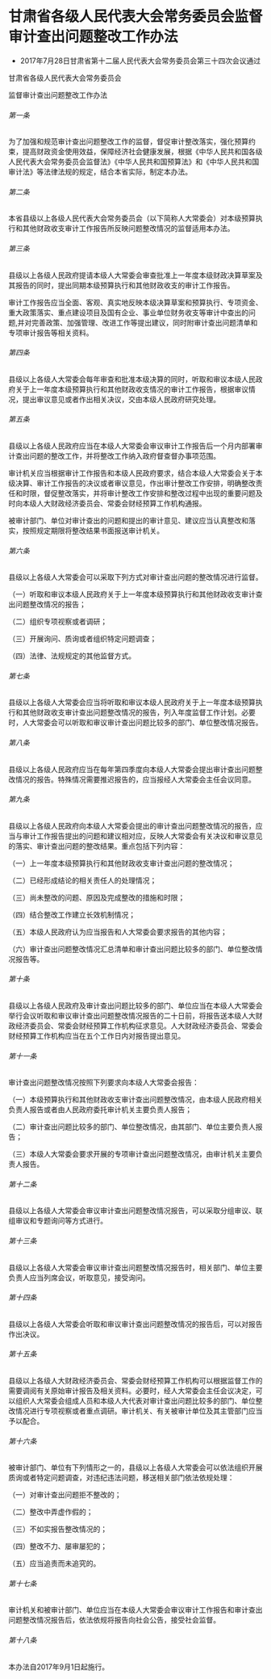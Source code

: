 # 甘肃省各级人民代表大会常务委员会监督审计查出问题整改工作办法

- 2017年7月28日甘肃省第十二届人民代表大会常务委员会第三十四次会议通过

<!-- INFO END -->

甘肃省各级人民代表大会常务委员会

监督审计查出问题整改工作办法

###### 第一条

为了加强和规范审计查出问题整改工作的监督，督促审计整改落实，强化预算约束，提高财政资金使用效益，保障经济社会健康发展，根据《中华人民共和国各级人民代表大会常务委员会监督法》《中华人民共和国预算法》和《中华人民共和国审计法》等法律法规的规定，结合本省实际，制定本办法。

###### 第二条

本省县级以上各级人民代表大会常务委员会（以下简称人大常委会）对本级预算执行和其他财政收支审计工作报告所反映问题整改情况的监督适用本办法。

###### 第三条

县级以上各级人民政府提请本级人大常委会审查批准上一年度本级财政决算草案及其报告的同时，提出同期本级预算执行和其他财政收支的审计工作报告。

审计工作报告应当全面、客观、真实地反映本级决算草案和预算执行、专项资金、重大政策落实、重点建设项目及国有企业、事业单位财务收支等审计中查出的问题,并对完善政策、加强管理、改进工作等提出建议，同时附审计查出问题清单和专项审计报告等相关资料。

###### 第四条

县级以上各级人大常委会每年审查和批准本级决算的同时，听取和审议本级人民政府关于上一年度本级预算执行和其他财政收支情况的审计工作报告，根据审议情况，提出审议意见或者作出相关决议，交由本级人民政府研究处理。

###### 第五条

县级以上各级人民政府应当在本级人大常委会审议审计工作报告后一个月内部署审计查出问题的整改工作，并将整改工作纳入政府督查督办事项范围。

审计机关应当根据审计工作报告和本级人民政府要求，结合本级人大常委会关于本级决算、审计工作报告的决议或者审议意见，作出审计整改工作安排，明确整改责任和时限，督促整改落实，并将审计整改工作安排和整改过程中出现的重要问题及时向本级人大财政经济委员会、常委会财经预算工作机构通报。

被审计部门、单位对审计查出的问题和提出的审计意见、建议应当认真整改和落实，按照规定期限将整改结果书面报送审计机关。

###### 第六条

县级以上各级人大常委会可以采取下列方式对审计查出问题的整改情况进行监督。

（一）听取和审议本级人民政府关于上一年度本级预算执行和其他财政收支审计查出问题整改情况的报告；

（二）组织专项视察或者调研；

（三）开展询问、质询或者组织特定问题调查；

（四）法律、法规规定的其他监督方式。

###### 第七条

县级以上各级人大常委会应当将听取和审议本级人民政府关于上一年度本级预算执行和其他财政收支审计查出问题整改情况的报告，列入年度监督工作计划。必要时，人大常委会可以听取和审议审计查出问题比较多的部门、单位整改情况报告。

###### 第八条

县级以上各级人民政府应当在每年第四季度向本级人大常委会提出审计查出问题整改情况的报告。特殊情况需要推迟报告的，应当报经人大常委会主任会议同意。

###### 第九条

县级以上各级人民政府向本级人大常委会提出的审计查出问题整改情况的报告，应当与审计工作报告提出的问题和建议相对应，反映人大常委会有关决议和审议意见的落实、审计查出问题的整改结果。重点包括下列内容：

（一）上一年度本级预算执行和其他财政收支审计查出问题的整改情况；

（二）已经形成结论的相关责任人的处理情况；

（三）尚未整改的问题、原因及完成整改的措施和时限；

（四）结合整改工作建立长效机制情况；

（五）本级人民政府认为应当报告和人大常委会要求报告的其他内容；

（六）审计查出问题整改情况汇总清单和审计查出问题比较多的部门、单位整改情况报告等。

###### 第十条

县级以上各级人民政府及审计查出问题比较多的部门、单位应当在本级人大常委会举行会议听取和审议审计查出问题整改情况报告的二十日前，将报告送本级人大财政经济委员会、常委会财经预算工作机构征求意见。人大财政经济委员会、常委会财经预算工作机构应当在五个工作日内对报告提出意见。

###### 第十一条

审计查出问题整改情况按照下列要求向本级人大常委会报告：

（一）本级预算执行和其他财政收支审计查出问题整改情况，由本级人民政府相关负责人报告或者由人民政府委托审计机关主要负责人报告；

（二）审计查出问题比较多的部门、单位整改情况，由其部门、单位主要负责人报告；

（三）本级人大常委会要求开展的专项审计查出问题整改情况，由审计机关主要负责人报告。

###### 第十二条

县级以上各级人大常委会审议审计查出问题整改情况报告，可以采取分组审议、联组审议和专题询问等方式进行。

###### 第十三条

县级以上各级人大常委会审议审计查出问题整改情况报告时，相关部门、单位主要负责人应当列席会议，听取意见，接受询问。

###### 第十四条

县级以上各级人大常委会听取和审议审计查出问题整改情况的报告后，可以对报告作出决议。

###### 第十五条

县级以上各级人大财政经济委员会、常委会财经预算工作机构可以根据监督工作的需要调阅有关原始审计报告及相关资料。必要时，经人大常委会主任会议决定，可以组织人大常委会组成人员和本级人大代表对审计查出问题比较多的部门、单位整改情况进行专项视察或者重点调研。审计机关、有关被审计单位及其主管部门应当予以配合。

###### 第十六条

被审计部门、单位有下列情形之一的，县级以上各级人大常委会可以依法组织开展质询或者特定问题调查，对违纪违法问题，移送相关部门依法依规处理：

（一）对审计查出问题拒不整改的；

（二）整改中弄虚作假的；

（三）不如实报告整改情况的；

（四）整改不力、屡审屡犯的；

（五）应当追责而未追究的。

###### 第十七条

审计机关和被审计部门、单位应当在本级人大常委会审议审计工作报告和审计查出问题整改情况报告后，依法依规将报告向社会公告，接受社会监督。

###### 第十八条

本办法自2017年9月1日起施行。
